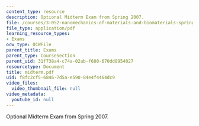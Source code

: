 ```yaml
---
content_type: resource
description: Optional Midterm Exam from Spring 2007.
file: /courses/3-052-nanomechanics-of-materials-and-biomaterials-spring-2007/f8fc2cf568467d5ae59084e4f4464dc9_midterm.pdf
file_type: application/pdf
learning_resource_types:
- Exams
ocw_type: OCWFile
parent_title: Exams
parent_type: CourseSection
parent_uid: 31f738a4-c74a-02ab-f600-670dd8954027
resourcetype: Document
title: midterm.pdf
uid: f8fc2cf5-6846-7d5a-e590-84e4f4464dc9
video_files:
  video_thumbnail_file: null
video_metadata:
  youtube_id: null
---
```

Optional Midterm Exam from Spring 2007.

